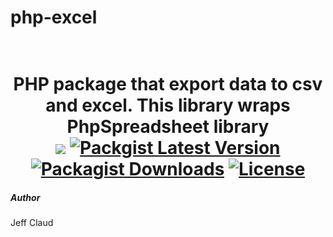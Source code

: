 # php-excel

<h1 align="center">
	<br>
	PHP package that export data to csv and excel. This library wraps PhpSpreadsheet library
	<br>
	<img src="https://travis-ci.org/crazymeeks/php-excel.svg?branch=master">
	<a href="https://packagist.org/packages/crazymeeks/dragonpay"><img src="https://img.shields.io/packagist/v/crazymeeks/dragonpay.svg" alt="Packgist Latest Version"></a>
	<a href="https://packagist.org/packages/crazymeeks/php-excel/stats"><img alt="Packagist Downloads" src="https://img.shields.io/packagist/dt/crazymeeks/php-excel?color=00e500"></a>
	<a href="https://packagist.org/packages/crazymeeks/php-excel"><img alt="License" src="https://img.shields.io/packagist/l/crazymeeks/php-excel"></a>
	<br>
</h1>

##### Author
Jeff Claud

